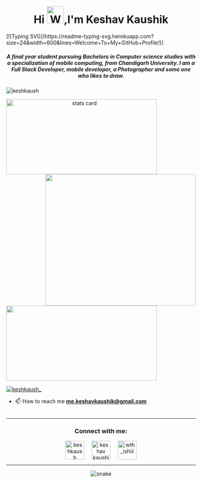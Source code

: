 <h1 align="center">Hi <img src="https://raw.githubusercontent.com/nixin72/nixin72/master/wave.gif" 
         alt="Waving hand animated gif"
         height="45"
         width="45" />,I'm Keshav Kaushik</h1>
[![Typing SVG](https://readme-typing-svg.herokuapp.com?size=24&width=600&lines=Welcome+To+My+GitHub+Profile!)]
<h5 align="center">
A final year student pursuing Bachelors in Computer science studies with a specialization of mobile computing, from Chandigarh University. I am a Full Stack Developer, mobile developer, a Photographer and some one who likes to draw. 
</h5>
<p align="left"> <img src="https://komarev.com/ghpvc/?username=keshkaush&label=Profile%20views&color=0e75b6&style=flat" alt="keshkaush" /> </p>
<p>
<a align= "center" href="https://github.com/keshkaush">
<img alt= "stats card" height="200px" width="400" src="https://github-readme-streak-stats.herokuapp.com?user=keshkaush&theme=Javascript-dark&hide_border=true&date_format=M%20j%5B%2C%20Y%5D)">
<img align="right" height="350" width="400" src="https://cdn.dribbble.com/users/2238041/screenshots/4763918/working.gif" /> </a>
</p>
<img height="200px" width="400" src="https://github-readme-stats.vercel.app/api?username=keshkaush&count_private=true&theme=radical&show_icons=true" />

<p align="left"> <a href="https://twitter.com/keshkaush_" target="blank"><img src="https://img.shields.io/twitter/follow/keshkaush_?logo=twitter&style=for-the-badge" alt="keshkaush_" /></a> </p>

- 📫 How to reach me **me.keshavkaushik@gmail.com**
<br><br>
<hr>

<h3 align="center">Connect with me:</h3>
<p align="center">
<a href="https://twitter.com/keshkaush_" target="blank"><img align="center" src="https://img.icons8.com/cute-clipart/64/000000/twitter.png" alt="keshkaush" height="50" width="50" /></a> &nbsp;&nbsp;&nbsp;
<a href="https://www.linkedin.com/in/keshkaush/" target="blank"><img align="center" src="https://img.icons8.com/cute-clipart/64/000000/linkedin.png" alt="keshav kaushik" height="50" width="50" /></a>&nbsp;&nbsp;&nbsp;&nbsp;
<a href="https://www.instagram.com/seksy.me/" target="blank"><img align="center" src="https://img.icons8.com/cute-clipart/64/000000/instagram-new.png" alt="wth_ishiii" height="50" width="50" /></a>
</p>

<hr>

<p align="center">
  <img src="https://github.com/keshkaush/keshkaush/raw/output/github-contribution-grid-snake.svg" alt="snake"></center>
</p>
